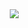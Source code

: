 <a href="https://dcherish.github.io">
    <img 
        src="http://img.shields.io/badge/-Github.io-lightgrey?style=for-the-badge&logo=github&link=https://dcherish.github.io"
        style="height : auto; margin-left : 10px; margin-right : 10px;"/>
</a>